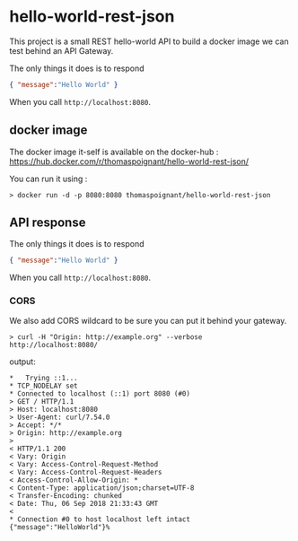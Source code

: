 # hello-world-rest-json
This project is a small REST hello-world API to build a docker image we can test behind an API Gateway.

The only things it does is to respond
```json
{ "message":"Hello World" }
```
When you call ```http://localhost:8080```.

## docker image
The docker image it-self is available on the docker-hub : https://hub.docker.com/r/thomaspoignant/hello-world-rest-json/

You can run it using :
```shell
> docker run -d -p 8080:8080 thomaspoignant/hello-world-rest-json
```
## API response
The only things it does is to respond
```json
{ "message":"Hello World" }
```
When you call ```http://localhost:8080```.

### CORS
We also add CORS wildcard to be sure you can put it behind your gateway.
```shell
> curl -H "Origin: http://example.org" --verbose http://localhost:8080/
```
output: 
```shell
*   Trying ::1...
* TCP_NODELAY set
* Connected to localhost (::1) port 8080 (#0)
> GET / HTTP/1.1
> Host: localhost:8080
> User-Agent: curl/7.54.0
> Accept: */*
> Origin: http://example.org
>
< HTTP/1.1 200
< Vary: Origin
< Vary: Access-Control-Request-Method
< Vary: Access-Control-Request-Headers
< Access-Control-Allow-Origin: *
< Content-Type: application/json;charset=UTF-8
< Transfer-Encoding: chunked
< Date: Thu, 06 Sep 2018 21:33:43 GMT
<
* Connection #0 to host localhost left intact
{"message":"HelloWorld"}%
```